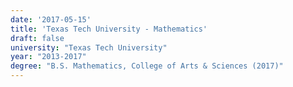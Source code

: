 ```yaml
---
date: '2017-05-15'
title: 'Texas Tech University - Mathematics'
draft: false
university: "Texas Tech University"
year: "2013-2017"
degree: "B.S. Mathematics, College of Arts & Sciences (2017)"
---
```

